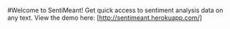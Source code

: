 #Welcome to SentiMeant!
Get quick access to sentiment analysis data on any text.
View the demo here: [http://sentimeant.herokuapp.com/]
